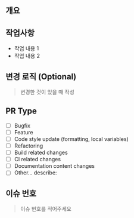 ## 개요

## 작업사항

- 작업 내용 1
- 작업 내용 2

## 변경 로직 (Optional)
> 변경한 것이 있을 때 작성

## PR Type

- [ ] Bugfix
- [ ] Feature
- [ ] Code style update (formatting, local variables)
- [ ] Refactoring
- [ ] Build related changes
- [ ] CI related changes
- [ ] Documentation content changes
- [ ] Other... describe:

## 이슈 번호
> 이슈 번호를 적어주세요
